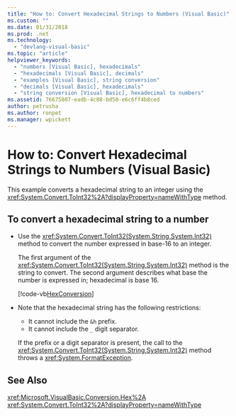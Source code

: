 ```yaml
---
title: "How to: Convert Hexadecimal Strings to Numbers (Visual Basic)"
ms.custom: ""
ms.date: 01/31/2018
ms.prod: .net
ms.technology: 
  - "devlang-visual-basic"
ms.topic: "article"
helpviewer_keywords: 
  - "numbers [Visual Basic], hexadecimals"
  - "hexadecimals [Visual Basic], decimals"
  - "examples [Visual Basic], string conversion"
  - "decimals [Visual Basic], hexadecimals"
  - "string conversion [Visual Basic], hexadecimal to numbers"
ms.assetid: 76675807-eadb-4c08-bd50-e6c6ff4b8ced
author: petrusha
ms.author: ronpet
ms.manager: wpickett
---
```

# How to: Convert Hexadecimal Strings to Numbers (Visual Basic)
This example converts a hexadecimal string to an integer using the <xref:System.Convert.ToInt32%2A?displayProperty=nameWithType> method.  
  
## To convert a hexadecimal string to a number  
  
-   Use the <xref:System.Convert.ToInt32(System.String,System.Int32)> method to convert the number expressed in base-16 to an integer.  
  
     The first argument of the <xref:System.Convert.ToInt32(System.String,System.Int32)> method is the string to convert. The second argument describes what base the number is expressed in; hexadecimal is base 16.  
  
     [!code-vb[HexConversion](../../../../visual-basic/language-reference/functions/codesnippet/VisualBasic/how-to-convert-hexadecimal-strings-to-numbers_1.vb)]  

- Note that the hexadecimal string has the following restrictions:

   - It cannot include the `&h` prefix.
   - It cannot include the `_` digit separator.

   If the prefix or a digit separator is present, the call to the <xref:System.Convert.ToInt32(System.String,System.Int32)> method throws a <xref:System.FormatException>.

## See Also  
 <xref:Microsoft.VisualBasic.Conversion.Hex%2A>  
 <xref:System.Convert.ToInt32%2A?displayProperty=nameWithType>
